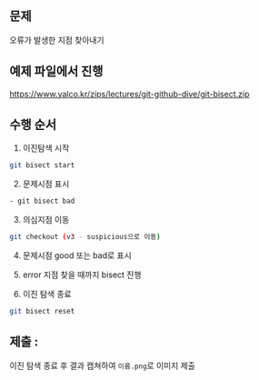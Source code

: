 ## 문제
오류가 발생한 지점 찾아내기


## 예제 파일에서 진행
https://www.yalco.kr/zips/lectures/git-github-dive/git-bisect.zip

## 수행 순서
1. 이진탐색 시작
```bash
git bisect start
```

2. 문제시점 표시
```bash
- git bisect bad
```

3. 의심지점 이동
```bash
git checkout (v3 - suspicious으로 이동)
```

4. 문제시점 good 또는 bad로 표시

5. error 지점 찾을 때까지 bisect 진행

6. 이진 탐색 종료
```bash
git bisect reset
```

## 제출 :
이진 탐색 종료 후 결과 캡쳐하여 `이름.png`로 이미지 제출

